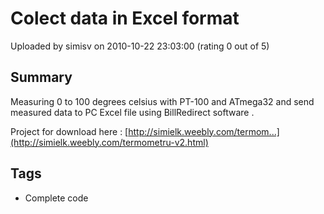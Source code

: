 # Colect data in Excel format

Uploaded by simisv on 2010-10-22 23:03:00 (rating 0 out of 5)

## Summary

Measuring 0 to 100 degrees celsius with PT-100 and ATmega32 and send measured data to PC Excel file using BillRedirect software .  

Project for download here : [http://simielk.weebly.com/termom...](http://simielk.weebly.com/termometru-v2.html)

## Tags

- Complete code
